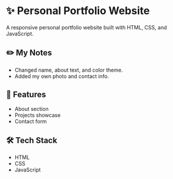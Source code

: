 # ✨ Personal Portfolio Website

A responsive personal portfolio website built with HTML, CSS, and JavaScript.

## ✏️ My Notes
- Changed name, about text, and color theme.
- Added my own photo and contact info.

## 🚀 Features
- About section
- Projects showcase
- Contact form

## 🛠️ Tech Stack
- HTML
- CSS
- JavaScript




